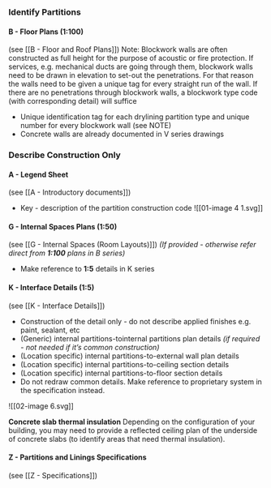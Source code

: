 ### Identify Partitions

#### B - Floor Plans (1:100)
(see [[B - Floor and Roof Plans]])
Note: Blockwork walls are often constructed as full height for the purpose of acoustic or fire protection. If services, e.g. mechanical ducts are going through them, blockwork walls need to be drawn in elevation to set-out the penetrations. For that reason the walls need to be given a unique tag for every straight run of the wall. If there are no penetrations through blockwork walls, a blockwork type code (with corresponding detail) will suffice
- Unique identification tag for each drylining partition type and unique number for every blockwork wall (see NOTE)
- Concrete walls are already documented in V series drawings


### Describe Construction Only

#### A - Legend Sheet
(see [[A - Introductory documents]])
- Key - description of the partition construction code
![[01-image 4 1.svg]]

#### G - Internal Spaces Plans (1:50)
(see [[G - Internal Spaces (Room Layouts)]])
_(If provided - otherwise refer direct from **1:100** plans in B series)_
- Make reference to **1:5** details in K series

#### K - Interface Details (1:5)
(see [[K - Interface Details]])
- Construction of the detail only - do not describe applied finishes e.g. paint, sealant, etc
- (Generic) internal partitions-tointernal partitions plan details _(if required - not needed if it’s common construction)_
- (Location specific) internal partitions-to-external wall plan details
- (Location specific) internal partitions-to-ceiling section details
- (Location specific) internal partitions-to-floor section details
- Do not redraw common details. Make reference to proprietary system in the specification instead.

![[02-image 6.svg]]


**Concrete slab thermal insulation**
Depending on the configuration of your building, you may need to provide a reflected ceiling plan of the underside of concrete slabs (to identify areas that need thermal insulation).


#### Z - Partitions and Linings Specifications
(see [[Z - Specifications]])
